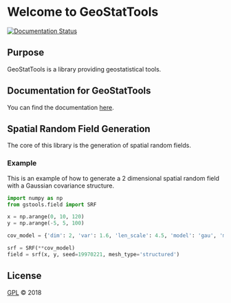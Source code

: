 # Welcome to GeoStatTools

[![Documentation Status](https://readthedocs.org/projects/docs/badge/?version=latest)](https://gstools.readthedocs.io/en/latest/)


## Purpose

GeoStatTools is a library providing geostatistical tools.


## Documentation for GeoStatTools

You can find the documentation [here][doc_link].

[doc_link]: https://gstools.readthedocs.io/en/latest/


## Spatial Random Field Generation

The core of this library is the generation of spatial random fields.


### Example

This is an example of how to generate a 2 dimensional spatial random field with a Gaussian covariance structure.

```python
import numpy as np
from gstools.field import SRF

x = np.arange(0, 10, 120)
y = np.arange(-5, 5, 100)

cov_model = {'dim': 2, 'var': 1.6, 'len_scale': 4.5, 'model': 'gau', 'mode_no': 1000}

srf = SRF(**cov_model)
field = srf(x, y, seed=19970221, mesh_type='structured')
```


## License

[GPL][gpl_link] © 2018

[gpl_link]: https://github.com/LSchueler/GSTools/blob/master/LICENSE
